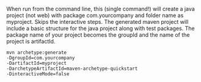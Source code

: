 When run from the command line, this (single command!) will create a java project (not web) with package com.yourcompany and folder name as myproject. Skips the interactive steps. The generated maven project will include a basic structure for the java project along with test packages.
The package name of your project becomes the groupId and the name of the project is artifactId.

    mvn archetype:generate 
    -DgroupId=com.yourcompany 
    -DartifactId=myproject 
    -DarchetypeArtifactId=maven-archetype-quickstart 
    -DinteractiveMode=false


